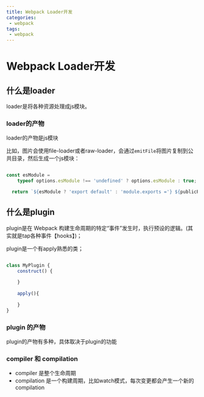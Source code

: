 ```yaml
---
title: Webpack Loader开发
categories:
 - webpack
tags:
 - webpack
---
```


# Webpack Loader开发

## 什么是loader

loader是将各种资源处理成js模块。

### loader的产物
loader的产物是js模块

比如，图片会使用file-loader或者raw-loader，会通过`emitFile`将图片复制到公共目录，然后生成一个js模块：
```js

const esModule =
    typeof options.esModule !== 'undefined' ? options.esModule : true;

  return `${esModule ? 'export default' : 'module.exports ='} ${publicPath};`;
```

## 什么是plugin

plugin是在 Webpack 构建生命周期的特定“事件”发生时，执行预设的逻辑。(其实就是tap各种事件【hooks】)；

plugin是一个有apply熟悉的类；
```js

class MyPlugin {
    construct() {
        
    }
    
    apply(){
        
    }
}
```

### plugin 的产物
plugin的产物有多种，具体取决于plugin的功能

### compiler 和 compilation

- compiler 是整个生命周期
- compilation 是一个构建周期，比如watch模式，每次变更都会产生一个新的compilation
